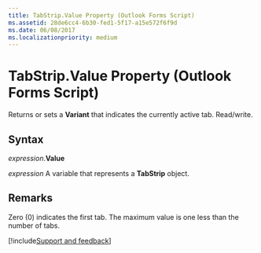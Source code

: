 ```yaml
---
title: TabStrip.Value Property (Outlook Forms Script)
ms.assetid: 28de6cc4-6b30-fed1-5f17-a15e572f6f9d
ms.date: 06/08/2017
ms.localizationpriority: medium
---
```



# TabStrip.Value Property (Outlook Forms Script)

Returns or sets a **Variant** that indicates the currently active tab. Read/write.


## Syntax

_expression_.**Value**

_expression_ A variable that represents a **TabStrip** object.


## Remarks

Zero (0) indicates the first tab. The maximum value is one less than the number of tabs.

[!include[Support and feedback](~/includes/feedback-boilerplate.md)]